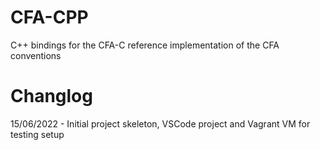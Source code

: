 # CFA-CPP
C++ bindings for the CFA-C reference implementation of the CFA conventions

# Changlog
15/06/2022 - Initial project skeleton, VSCode project and Vagrant VM for testing setup